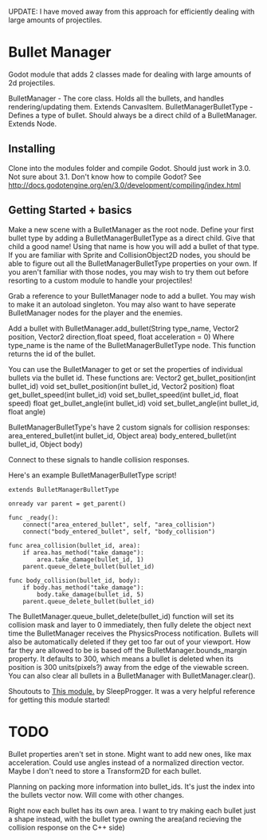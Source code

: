 UPDATE: I have moved away from this approach for efficiently dealing with large amounts of projectiles.

# Bullet Manager
Godot module that adds 2 classes made for dealing with large amounts of 2d projectiles.  

BulletManager - The core class. Holds all the bullets, and handles rendering/updating them. Extends CanvasItem. 
BulletManagerBulletType - Defines a type of bullet. Should always be a direct child of a BulletManager. Extends Node.

## Installing
Clone into the modules folder and compile Godot. Should just work in 3.0. Not sure about 3.1. 
Don't know how to compile Godot? See http://docs.godotengine.org/en/3.0/development/compiling/index.html

## Getting Started + basics
Make a new scene with a BulletManager as the root node. 
Define your first bullet type by adding a BulletManagerBulletType as a direct child. 
Give that child a good name! Using that name is how you will add a bullet of that type.
If you are familiar with Sprite and CollisionObject2D nodes, you should be able to figure out all the 
BulletManagerBulletType properties on your own. If you aren't familiar with those nodes, you may wish to try them out before
resorting to a custom module to handle your projectiles! 

Grab a reference to your BulletManager node to add a bullet. You may wish to make it an autoload singleton. You may
also want to have seperate BulletManager nodes for the player and the enemies.

Add a bullet with BulletManager.add_bullet(String type_name, Vector2 position, Vector2 direction,float speed, float acceleration = 0)
Where type_name is the name of the BulletManagerBulletType node. This function returns the id of the bullet.

You can use the BulletManager to get or set the properties of individual bullets via the bullet id. These functions are:
Vector2 get_bullet_position(int bullet_id)
void set_bullet_position(int bullet_id, Vector2 position)
float get_bullet_speed(int bullet_id)
void set_bullet_speed(int bullet_id, float speed)
float get_bullet_angle(int bullet_id)
void set_bullet_angle(int bullet_id, float angle)

BulletManagerBulletType's have 2 custom signals for collision responses:
area_entered_bullet(int bullet_id, Object area)
body_entered_bullet(int bullet_id, Object body)

Connect to these signals to handle collision responses. 

Here's an example BulletManagerBulletType script!

```
extends BulletManagerBulletType

onready var parent = get_parent()

func _ready():
	connect("area_entered_bullet", self, "area_collision")
	connect("body_entered_bullet", self, "body_collision")
	
func area_collision(bullet_id, area):
	if area.has_method("take_damage"):
		area.take_damage(bullet_id, 1)
	parent.queue_delete_bullet(bullet_id)
	
func body_collision(bullet_id, body):
	if body.has_method("take_damage"):
		body.take_damage(bullet_id, 5)
	parent.queue_delete_bullet(bullet_id)

```

The BulletManager.queue_bullet_delete(bullet_id) function will set its collision mask and layer to 0 immediately, then fully delete the
object next time the BulletManager receives the PhysicsProcess notification. 
Bullets will also be automatically deleted if they get too far out of your viewport. How far they are allowed to be 
is based off the BulletManager.bounds_margin property. It defaults to 300, which means a bullet is deleted when its position 
is 300 units(pixels?) away from the edge of the viewable screen. 
You can also clear all bullets in a BulletManager with BulletManager.clear(). 

Shoutouts to [This module.](https://github.com/SleepProgger/godot_stuff/tree/master/examples/BulletTest/modules) by SleepProgger.
It was a very helpful reference for getting this module started!

# TODO
Bullet properties aren't set in stone. Might want to add new ones, like max acceleration. Could use angles instead of a normalized direction vector. Maybe I don't need to store a Transform2D for each bullet. 

Planning on packing more information into bullet_ids. It's just the index into the bullets vector now. Will come with other changes.

Right now each bullet has its own area. I want to try making each bullet just a shape instead, with the bullet type owning the area(and recieving the collision response on the C++ side)
